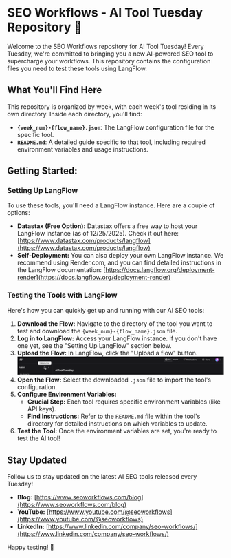 # SEO Workflows - AI Tool Tuesday Repository 🚀

Welcome to the SEO Workflows repository for AI Tool Tuesday! Every Tuesday, we're committed to bringing you a new AI-powered SEO tool to supercharge your workflows. This repository contains the configuration files you need to test these tools using LangFlow.

## What You'll Find Here

This repository is organized by week, with each week's tool residing in its own directory. Inside each directory, you'll find:

- **`{week_num}-{flow_name}.json`**: The LangFlow configuration file for the specific tool.
- **`README.md`**: A detailed guide specific to that tool, including required environment variables and usage instructions.

## Getting Started:

### Setting Up LangFlow

To use these tools, you'll need a LangFlow instance. Here are a couple of options:

- **Datastax (Free Option):** Datastax offers a free way to host your LangFlow instance (as of 12/25/2025). Check it out here: [https://www.datastax.com/products/langflow](https://www.datastax.com/products/langflow)
- **Self-Deployment:** You can also deploy your own LangFlow instance. We recommend using Render.com, and you can find detailed instructions in the LangFlow documentation: [https://docs.langflow.org/deployment-render](https://docs.langflow.org/deployment-render)

### Testing the Tools with LangFlow

Here's how you can quickly get up and running with our AI SEO tools:

1.  **Download the Flow:** Navigate to the directory of the tool you want to test and download the `{week_num}-{flow_name}.json` file.
2.  **Log in to LangFlow:** Access your LangFlow instance. If you don't have one yet, see the "Setting Up LangFlow" section below.
3.  **Upload the Flow:** In LangFlow, click the "Upload a flow" button.
    ![Upload a flow](./static/upload_a_flow.png)
4.  **Open the Flow:** Select the downloaded `.json` file to import the tool's configuration.
5.  **Configure Environment Variables:**
    - **Crucial Step:** Each tool requires specific environment variables (like API keys).
    - **Find Instructions:** Refer to the `README.md` file within the tool's directory for detailed instructions on which variables to update.
6.  **Test the Tool:** Once the environment variables are set, you're ready to test the AI tool!

## Stay Updated

Follow us to stay updated on the latest AI SEO tools released every Tuesday!

- **Blog:** [https://www.seoworkflows.com/blog](https://www.seoworkflows.com/blog)
- **YouTube:** [https://www.youtube.com/@seoworkflows](https://www.youtube.com/@seoworkflows)
- **LinkedIn:** [https://www.linkedin.com/company/seo-workflows/](https://www.linkedin.com/company/seo-workflows/)

Happy testing! 🚀
